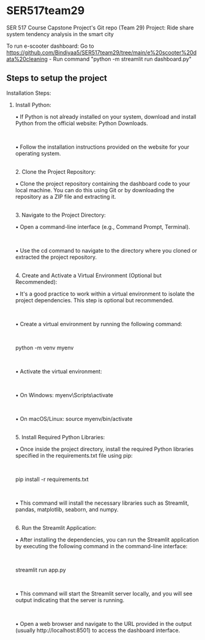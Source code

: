 # SER517team29
SER 517 Course Capstone Project's Git repo (Team 29)
Project: Ride share system tendency analysis in the smart city

To run e-scooter dashboard:
Go to https://github.com/Bindiyaa5/SER517team29/tree/main/e%20scooter%20data%20cleaning - Run command "python -m streamlit run dashboard.py"


## Steps to setup the project

Installation Steps:
1.	Install Python:
<br><p>  •	If Python is not already installed on your system, download and install Python from the official website: Python Downloads. </p>
<br><p>  •	Follow the installation instructions provided on the website for your operating system. </p>
<br>2.	Clone the Project Repository:
<br><p>  •	Clone the project repository containing the dashboard code to your local machine. You can do this using Git or by downloading the repository as a ZIP file and extracting it.</p>
<br>3.	Navigate to the Project Directory:
<br><p>  •	Open a command-line interface (e.g., Command Prompt, Terminal).</p>
<br><p>•	Use the cd command to navigate to the directory where you cloned or extracted the project repository.</p>
<br>4.	Create and Activate a Virtual Environment (Optional but Recommended):
<br><p>  •	It's a good practice to work within a virtual environment to isolate the project dependencies. This step is optional but recommended.</p>
<br><p>  •	Create a virtual environment by running the following command:</p>
<br> <p>     python -m venv myenv </p>
<br><p>  •	Activate the virtual environment:</p>
<br><p>  •	On Windows: myenv\Scripts\activate </p>
<br><p>  •	On macOS/Linux: source myenv/bin/activate</p>
<br>5.	Install Required Python Libraries:
<br><p>  •	Once inside the project directory, install the required Python libraries specified in the requirements.txt file using pip: </p>
<br><p>  pip install -r requirements.txt </p>
<br><p>  •	This command will install the necessary libraries such as Streamlit, pandas, matplotlib, seaborn, and numpy.</p>
<br>6.	Run the Streamlit Application:
<br><p>  •	After installing the dependencies, you can run the Streamlit application by executing the following command in the command-line interface:</p>
<br> <p>     streamlit run app.py </p>
<br><p>  •	This command will start the Streamlit server locally, and you will see output indicating that the server is running.</p>
<br><p>  •	Open a web browser and navigate to the URL provided in the output (usually http://localhost:8501) to access the dashboard interface.</p>


